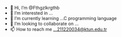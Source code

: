 - 👋 Hi, I’m @Fthgzlkrgthb
- 👀 I’m interested in ...
- 🌱 I’m currently learning ...C programming language
- 💞️ I’m looking to collaborate on ...
- 📫 How to reach me ...211220034@ktun.edu.tr

<!---
Fthgzlkrgthb/Fthgzlkrgthb is a ✨ special ✨ repository because its `README.md` (this file) appears on your GitHub profile.
You can click the Preview link to take a look at your changes.
--->
